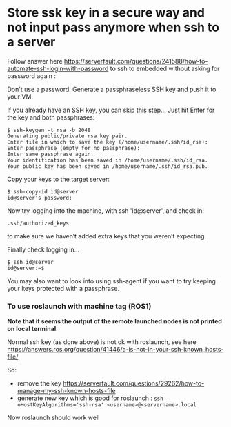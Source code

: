 # Store ssk key in a secure way and not input pass anymore when ssh to a server

Follow answer here https://serverfault.com/questions/241588/how-to-automate-ssh-login-with-password to ssh to embedded without asking for password again :  

   Don't use a password. Generate a passphraseless SSH key and push it to your VM.

   If you already have an SSH key, you can skip this step… Just hit Enter for the key and both passphrases:
   ```
   $ ssh-keygen -t rsa -b 2048
   Generating public/private rsa key pair.
   Enter file in which to save the key (/home/username/.ssh/id_rsa): 
   Enter passphrase (empty for no passphrase): 
   Enter same passphrase again: 
   Your identification has been saved in /home/username/.ssh/id_rsa.
   Your public key has been saved in /home/username/.ssh/id_rsa.pub.
   ```
   Copy your keys to the target server:
   ```
   $ ssh-copy-id id@server
   id@server's password: 
   ```
   Now try logging into the machine, with ssh 'id@server', and check in:
   ```
   .ssh/authorized_keys
   ```
   to make sure we haven’t added extra keys that you weren’t expecting.

   Finally check logging in…
   ```
   $ ssh id@server
   id@server:~$ 
   ```
   You may also want to look into using ssh-agent if you want to try keeping your keys protected with a passphrase.


### To use roslaunch with machine tag (ROS1)

**Note that it seems the output of the remote launched nodes is not printed on local terminal**.  

Normal ssh key (as done above) is not ok with roslaunch, see here https://answers.ros.org/question/41446/a-is-not-in-your-ssh-known_hosts-file/

So:
- remove the key https://serverfault.com/questions/29262/how-to-manage-my-ssh-known-hosts-file
- generate new key which is good for roslaunch : `ssh -oHostKeyAlgorithms='ssh-rsa' <username>@<servername>.local`

Now roslaunch should work well
